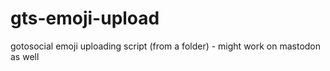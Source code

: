 # gts-emoji-upload
gotosocial emoji uploading script (from a folder) - might work on mastodon as well
